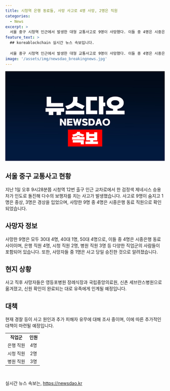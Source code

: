 ```yaml
---
title: 시청역 은행 동료들, 사망 사고로 4명 사망, 2명은 직원
categories:
  - News
excerpt: >
  서울 중구 시청역 인근에서 발생한 대형 교통사고로 9명이 사망했다. 이들 중 4명은 시중은행 동료로, 30대 4명, 40대 1명, 50대 4명이었다. 3명은 현장에서 사망하고, 1명은 심정지 후 병원에서 사망 판정을 받았다. 사망자 중 2명은 서울시청 직원도 포함돼 있다. 사고 직후 영등포병원, 국립중앙의료원, 세브란스병원으로 이송됐으며, 신원 확인 이후 유족에게 인도될 예정이다. 9명 사망자 중 1명은 승진한 직원으로 알려졌다. 이 사고는 제네시스 승용차가 보행자를 친 것으로 파악됐다.
feature_text: >
  ## koreablockchain 실시간 뉴스 속보입니다.

  서울 중구 시청역 인근에서 발생한 대형 교통사고로 9명이 사망했다. 이들 중 4명은 시중은행 동료로, 30대 4명, 40대 1명, 50대 4명이었다. 3명은 현장에서 사망하고, 1명은 심정지 후 병원에서 사망 판정을 받았다. 사망자 중 2명은 서울시청 직원도 포함돼 있다. 사고 직후 영등포병원, 국립중앙의료원, 세브란스병원으로 이송됐으며, 신원 확인 이후 유족에게 인도될 예정이다. 9명 사망자 중 1명은 승진한 직원으로 알려졌다. 이 사고는 제네시스 승용차가 보행자를 친 것으로 파악됐다.
image: '/assets/img/newsdao_breakingnews.jpg'
---
```


<p><img src="/assets/img/newsdao_breakingnews.jpg" alt="koreablockchain 속보" /></p>

<h2 data-ke-size="size26">서울 중구 교통사고 현황</h2>

<p data-ke-size="size16">지난 1일 오후 9시28분쯤 시청역 12번 출구 인근 교차로에서 한 검정색 제네시스 승용차가 인도로 돌진해 다수의 보행자를 치는 사고가 발생했습니다. 사고로 9명이 숨지고 1명은 중상, 3명은 경상을 입었으며, 사망한 9명 중 4명은 시중은행 동료 직원으로 확인되었습니다.</p>

<h2 data-ke-size="size26">사망자 정보</h2>

<p data-ke-size="size16">사망한 9명은 모두 30대 4명, 40대 1명, 50대 4명으로, 이들 중 4명은 시중은행 동료 사이이며, 은행 직원 4명, 시청 직원 2명, 병원 직원 3명 등 다양한 직업군의 사람들이 포함되어 있습니다. 또한, 사망자들 중 1명은 사고 당일 승진한 것으로 알려졌습니다.</p>

<h2 data-ke-size="size26">현지 상황</h2>

<p data-ke-size="size16">사고 직후 사망자들은 영등포병원 장례식장과 국립중앙의료원, 신촌 세브란스병원으로 옮겨졌고, 신원 확인이 완료되는 대로 유족에게 인계될 예정입니다.</p>

<h2 data-ke-size="size26">대책</h2>

<p data-ke-size="size16">현재 경찰 등이 사고 원인과 추가 피해자 유무에 대해 조사 중이며, 이에 따른 추가적인 대책이 마련될 예정입니다.</p>

<table>
    <tr>
        <td style="text-align: center; height: 17px;"><b>직업군</b></td>
        <td style="text-align: center; height: 17px;"><b>인원</b></td>
    </tr>
    <tr>
        <td style="text-align: center; height: 17px;">은행 직원</td>
        <td style="text-align: center; height: 17px;">4명</td>
    </tr>
    <tr>
        <td style="text-align: center; height: 17px;">시청 직원</td>
        <td style="text-align: center; height: 17px;">2명</td>
    </tr>
    <tr>
        <td style="text-align: center; height: 17px;">병원 직원</td>
        <td style="text-align: center; height: 17px;">3명</td>
    </tr>
</table>

<p data-ke-size="size16">&nbsp;</p>
실시간 뉴스 속보는, <a href="https://newsdao.kr" rel="dofollow">https://newsdao.kr</a>


